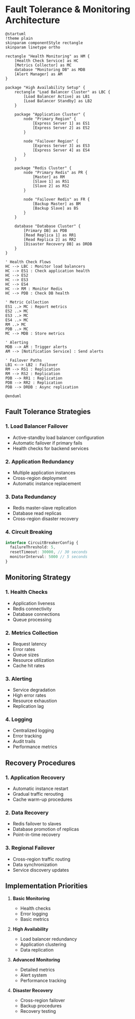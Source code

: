 # Fault Tolerance & Monitoring Architecture

```plantuml
@startuml
!theme plain
skinparam componentStyle rectangle
skinparam linetype ortho

rectangle "Health Monitoring" as HM {
    [Health Check Service] as HC
    [Metrics Collector] as MC
    database "Monitoring DB" as MDB
    [Alert Manager] as AM
}

package "High Availability Setup" {
    rectangle "Load Balancer Cluster" as LBC {
        [Load Balancer Active] as LB1
        [Load Balancer Standby] as LB2
    }

    package "Application Cluster" {
        node "Primary Region" {
            [Express Server 1] as ES1
            [Express Server 2] as ES2
        }
        
        node "Failover Region" {
            [Express Server 3] as ES3
            [Express Server 4] as ES4
        }
    }

    package "Redis Cluster" {
        node "Primary Redis" as PR {
            [Master] as RM
            [Slave 1] as RS1
            [Slave 2] as RS2
        }
        
        node "Failover Redis" as FR {
            [Backup Master] as BM
            [Backup Slave] as BS
        }
    }

    database "Database Cluster" {
        [Primary DB] as PDB
        [Read Replica 1] as RR1
        [Read Replica 2] as RR2
        [Disaster Recovery DB] as DRDB
    }
}

' Health Check Flows
HC --> LBC : Monitor load balancers
HC --> ES1 : Check application health
HC --> ES2
HC --> ES3
HC --> ES4
HC --> RM : Monitor Redis
HC --> PDB : Check DB health

' Metric Collection
ES1 ..> MC : Report metrics
ES2 ..> MC
ES3 ..> MC
ES4 ..> MC
RM ..> MC
PDB ..> MC
MC --> MDB : Store metrics

' Alerting
MDB --> AM : Trigger alerts
AM --> [Notification Service] : Send alerts

' Failover Paths
LB1 <--> LB2 : Failover
RM --> RS1 : Replication
RM --> RS2 : Replication
PDB --> RR1 : Replication
PDB --> RR2 : Replication
PDB --> DRDB : Async replication

@enduml
```

## Fault Tolerance Strategies

### 1. Load Balancer Failover
- Active-standby load balancer configuration
- Automatic failover if primary fails
- Health checks for backend services

### 2. Application Redundancy
- Multiple application instances
- Cross-region deployment
- Automatic instance replacement

### 3. Data Redundancy
- Redis master-slave replication
- Database read replicas
- Cross-region disaster recovery

### 4. Circuit Breaking
```typescript
interface CircuitBreakerConfig {
  failureThreshold: 5,
  resetTimeout: 30000, // 30 seconds
  monitorInterval: 5000 // 5 seconds
}
```

## Monitoring Strategy

### 1. Health Checks
- Application liveness
- Redis connectivity
- Database connections
- Queue processing

### 2. Metrics Collection
- Request latency
- Error rates
- Queue sizes
- Resource utilization
- Cache hit rates

### 3. Alerting
- Service degradation
- High error rates
- Resource exhaustion
- Replication lag

### 4. Logging
- Centralized logging
- Error tracking
- Audit trails
- Performance metrics

## Recovery Procedures

### 1. Application Recovery
- Automatic instance restart
- Gradual traffic rerouting
- Cache warm-up procedures

### 2. Data Recovery
- Redis failover to slaves
- Database promotion of replicas
- Point-in-time recovery

### 3. Regional Failover
- Cross-region traffic routing
- Data synchronization
- Service discovery updates

## Implementation Priorities

1. **Basic Monitoring**
   - Health checks
   - Error logging
   - Basic metrics

2. **High Availability**
   - Load balancer redundancy
   - Application clustering
   - Data replication

3. **Advanced Monitoring**
   - Detailed metrics
   - Alert system
   - Performance tracking

4. **Disaster Recovery**
   - Cross-region failover
   - Backup procedures
   - Recovery testing